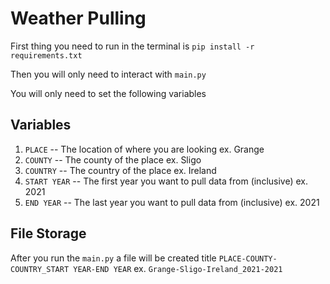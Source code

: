 # Weather Pulling

First thing you need to run in the terminal is `pip install -r requirements.txt`

Then you will only need to interact with `main.py`

You will only need to set the following variables


## Variables
1. `PLACE` -- The location of where you are looking ex. Grange
2. `COUNTY` -- The county of the place ex. Sligo
3. `COUNTRY` -- The country of the place ex. Ireland
4. `START YEAR` -- The first year you want to pull data from (inclusive) ex. 2021
5. `END YEAR` -- The last year you want to pull data from (inclusive) ex. 2021

## File Storage
After you run the `main.py` a file will be created title `PLACE-COUNTY-COUNTRY_START YEAR-END YEAR` ex. `Grange-Sligo-Ireland_2021-2021`